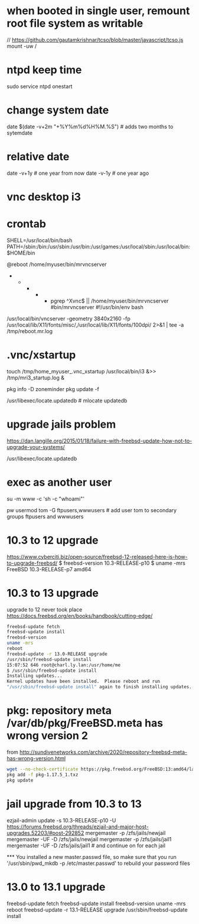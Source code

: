 # when booted in single user, remount root file system as writable
// https://github.com/gautamkrishnar/tcso/blob/master/javascript/tcso.js
mount -uw /

# ntpd keep time
sudo service ntpd onestart

# change system date
date $(date -v+2m "+%Y%m%d%H%M.%S") # adds two months to sytemdate

# relative date
date -v+1y # one year from now
date -v-1y # one year ago


# vnc desktop i3
# crontab
SHELL=/usr/local/bin/bash
PATH=/sbin:/bin:/usr/sbin:/usr/bin:/usr/games:/usr/local/sbin:/usr/local/bin:$HOME/bin

@reboot /home/myuser/bin/mrvncserver
* * * * * pgrep ^Xvnc$ || /home/myuser/bin/mrvncserver
#bin/mrvncserver
#!/usr/bin/env bash

/usr/local/bin/vncserver -geometry 3840x2160 -fp /usr/local/lib/X11/fonts/misc/,/usr/local/lib/X11/fonts/100dpi/ 2>&1 | tee -a /tmp/reboot.mr.log
# .vnc/xstartup
touch /tmp/home_myuser_.vnc_xstartup
/usr/local/bin/i3 &>> /tmp/mri3_startup.log &


pkg info -D zoneminder
pkg update -f

/usr/libexec/locate.updatedb # mlocate updatedb


# upgrade jails problem
https://dan.langille.org/2015/01/18/failure-with-freebsd-update-how-not-to-upgrade-your-systems/


/usr/libexec/locate.updatedb

# exec as another user
su -m www -c 'sh -c "whoami"'

pw usermod tom -G ftpusers,wwwusers # add user tom to secondary groups ftpusers and wwwusers

# 10.3 to 12 upgrade
https://www.cyberciti.biz/open-source/freebsd-12-released-here-is-how-to-upgrade-freebsd/
$ freebsd-version
10.3-RELEASE-p10
$ uname -mrs
FreeBSD 10.3-RELEASE-p7 amd64

# 10.3 to 13 upgrade
upgrade to 12 never took place
https://docs.freebsd.org/en/books/handbook/cutting-edge/
```sh
freebsd-update fetch
freebsd-update install
freebsd-version
uname -mrs
reboot
freebsd-update -r 13.0-RELEASE upgrade
/usr/sbin/freebsd-update install
15:07:52 646 root@charl.ly.lan:/usr/home/me
$ /usr/sbin/freebsd-update install
Installing updates...
Kernel updates have been installed.  Please reboot and run
"/usr/sbin/freebsd-update install" again to finish installing updates.
```

# pkg: repository meta /var/db/pkg/FreeBSD.meta has wrong version 2
from http://sundivenetworks.com/archive/2020/repository-freebsd-meta-has-wrong-version.html
```sh
wget --no-check-certificate https://pkg.freebsd.org/FreeBSD:13:amd64/latest/All/pkg-1.17.5_1.txz
pkg add -f pkg-1.17.5_1.txz
pkg update
```

# jail upgrade from 10.3 to 13
ezjail-admin update -s 10.3-RELEASE-p10 -U
https://forums.freebsd.org/threads/ezjail-and-major-host-upgrades.52203/#post-292852
mergemaster -p /zfs/jails/newjail
mergemaster -UF -D /zfs/jails/newjail
mergemaster -p /zfs/jails/jail1
mergemaster -UF -D /zfs/jails/jail1 # and continue on for each jail

*** You installed a new master.passwd file, so make sure that you run
    '/usr/sbin/pwd_mkdb -p /etc/master.passwd'
     to rebuild your password files

# 13.0 to 13.1 upgrade
freebsd-update fetch
freebsd-update install
freebsd-version
uname -mrs
reboot
freebsd-update -r 13.1-RELEASE upgrade
/usr/sbin/freebsd-update install
